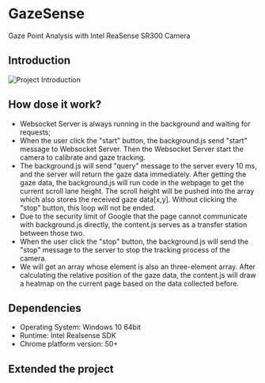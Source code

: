 # GazeSense
Gaze Point Analysis with Intel ReaSense SR300 Camera
## Introduction
![Project Introduction](http://omn6gkuiy.bkt.clouddn.com/Project_Introduction.png)
## How dose it work?
* Websocket Server is always running in the background and waiting for requests;
* When the user click the "start" button, the background.js send "start" message to Websocket Server. Then the Websocket Server start the camera to calibrate and gaze tracking.
* The background.js will send "query" message to the server every 10 ms, and the server will return the gaze data immediately. After getting the gaze data, the background.js will run code in the webpage to get the current scroll lane height. The scroll height will be pushed into the array which also stores the received gaze data[x,y]. Without clicking the "stop" button, this loop will not be ended.
* Due to the security limit of Google that the page cannot communicate with background.js directly, the content.js serves as a  transfer station between those two.
* When the user click the "stop" button, the background.js will send the "stop" message to the server to stop the tracking process of the camera.
* We will get an array whose element is also an three-element array. After calculating the relative position of the gaze data, the content.js will draw a heatmap on the current page based on the data collected before.
## Dependencies
* Operating System: Windows 10 64bit
* Runtime: Intel Realsense SDK
* Chrome platform version: 50+
## Extended the project
